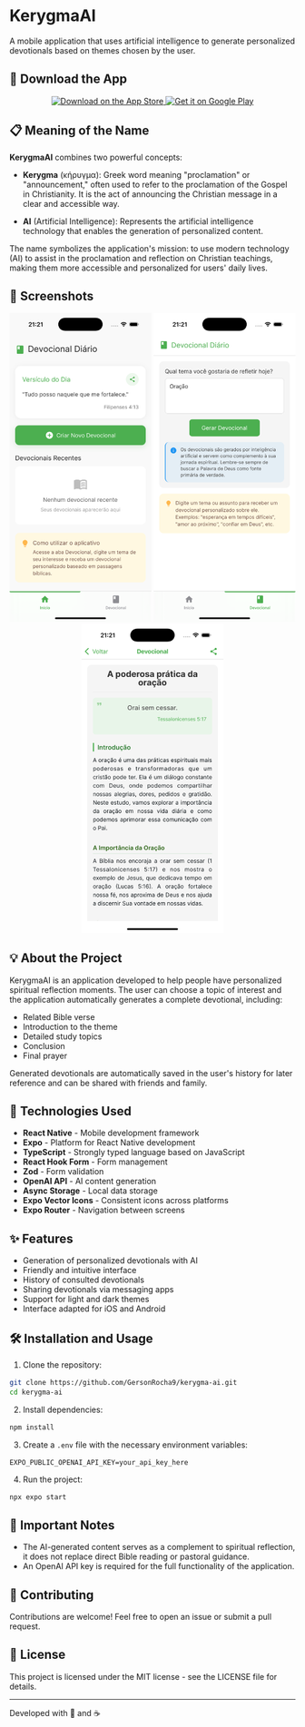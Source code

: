 # KerygmaAI

A mobile application that uses artificial intelligence to generate personalized devotionals based on themes chosen by the user.

## 📲 Download the App

<div align="center">
<a href="https://apps.apple.com/br/app/kerygmaai/id6742852987?l=en-GB">
  <img src="https://developer.apple.com/app-store/marketing/guidelines/images/badge-download-on-the-app-store.svg" alt="Download on the App Store" height="70">
</a>

<a href="https://play.google.com/store/apps/details?id=YOUR_PACKAGE_NAME">
  <img src="https://play.google.com/intl/en_us/badges/static/images/badges/en_badge_web_generic.png" alt="Get it on Google Play" height="95">
</a>
</div>

## 📋 Meaning of the Name

**KerygmaAI** combines two powerful concepts:

- **Kerygma** (κήρυγμα): Greek word meaning "proclamation" or "announcement," often used to refer to the proclamation of the Gospel in Christianity. It is the act of announcing the Christian message in a clear and accessible way.

- **AI** (Artificial Intelligence): Represents the artificial intelligence technology that enables the generation of personalized content.

The name symbolizes the application's mission: to use modern technology (AI) to assist in the proclamation and reflection on Christian teachings, making them more accessible and personalized for users' daily lives.

## 📱 Screenshots

<div align="center">
  <!-- Add your screenshots here. Example: -->
  <img src="screenshots/tela-inicial.png" width="250" alt="Home screen" />
  <img src="screenshots/devocional.png" width="250" alt="Devotional screen" />
  <img src="screenshots/historico.png" width="250" alt="Devotional history" />
</div>

## 💡 About the Project

KerygmaAI is an application developed to help people have personalized spiritual reflection moments. The user can choose a topic of interest and the application automatically generates a complete devotional, including:

- Related Bible verse
- Introduction to the theme
- Detailed study topics
- Conclusion
- Final prayer

Generated devotionals are automatically saved in the user's history for later reference and can be shared with friends and family.

## 🚀 Technologies Used

- **React Native** - Mobile development framework
- **Expo** - Platform for React Native development
- **TypeScript** - Strongly typed language based on JavaScript
- **React Hook Form** - Form management
- **Zod** - Form validation
- **OpenAI API** - AI content generation
- **Async Storage** - Local data storage
- **Expo Vector Icons** - Consistent icons across platforms
- **Expo Router** - Navigation between screens

## ✨ Features

- Generation of personalized devotionals with AI
- Friendly and intuitive interface
- History of consulted devotionals
- Sharing devotionals via messaging apps
- Support for light and dark themes
- Interface adapted for iOS and Android

## 🛠️ Installation and Usage

1. Clone the repository:
```bash
git clone https://github.com/GersonRocha9/kerygma-ai.git
cd kerygma-ai
```

2. Install dependencies:
```bash
npm install
```

3. Create a `.env` file with the necessary environment variables:
```
EXPO_PUBLIC_OPENAI_API_KEY=your_api_key_here
```

4. Run the project:
```bash
npx expo start
```

## 📝 Important Notes

- The AI-generated content serves as a complement to spiritual reflection, it does not replace direct Bible reading or pastoral guidance.
- An OpenAI API key is required for the full functionality of the application.

## 🤝 Contributing

Contributions are welcome! Feel free to open an issue or submit a pull request.

## 📄 License

This project is licensed under the MIT license - see the LICENSE file for details.

---

Developed with 💚 and ☕
